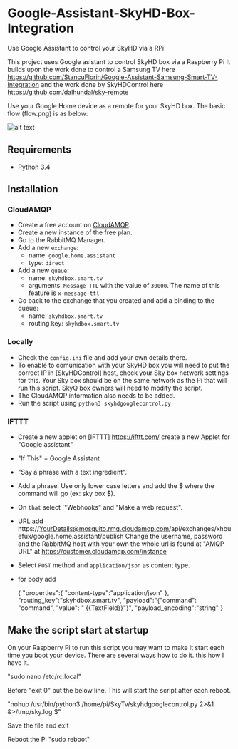 # Google-Assistant-SkyHD-Box-Integration
Use Google Assistant to control your SkyHD via a RPi

This project uses Google asistant to control SkyHD box via a Raspberry Pi
It builds upon the work done to control a Samsung TV here https://github.com/StancuFlorin/Google-Assistant-Samsung-Smart-TV-Integration
and the work done by SkyHDControl here https://github.com/dalhundal/sky-remote

Use your Google Home device as a remote for your SkyHD box. 
The basic flow (flow.png) is as below:

![alt text](https://github.com/wadoadi/Google-Assistant-SkyHD-Box-Integration/blob/master/flow.png)

## Requirements ##

- Python 3.4


## Installation ##

### CloudAMQP ###
- Create a free account on [CloudAMQP](https://www.cloudamqp.com).
- Create a new instance of the free plan.
- Go to the RabbitMQ Manager.
- Add a new ``exchange``:
	- name: ``google.home.assistant``
	- type: ``direct``
- Add a new ``queue``:
	- name: ``skyhdbox.smart.tv``
	- arguments: ``Message TTL`` with the value of ``30000``. The name of this feature is ``x-message-ttl``
- Go back to the exchange that you created and add a binding to the queue:
	- name: ``skyhdbox.smart.tv``
	- routing key: ``skyhdbox.smart.tv``

### Locally ###

- Check the ``config.ini`` file and add your own details there.
- To enable to comunication with your SkyHD box you will need to put the correct IP in [SkyHDControl] host, check your Sky box network settings for this. Your Sky box should be on the same network as the Pi that will run this script. SkyQ box owners will need to modify the script.
- The CloudAMQP information also needs to be added. 
- Run the script using ``python3 skyhdgooglecontrol.py`` 


### IFTTT ###

- Create a new applet on [IFTTT] https://ifttt.com/ create a new Applet for "Google assistant" 
- "If This" = Google Assistant 
- "Say a phrase with a text ingredient".
- Add a phrase. Use only lower case letters and add the $ where the command will go (ex: sky box $).
- On ``that`` select `"Webhooks" and "Make a web request".
- URL add https://YourDetails@mosquito.rmq.cloudamqp.com/api/exchanges/xhbuefux/google.home.assistant/publish  Change the username, password and the RabbitMQ host with your own the whole url is found at "AMQP URL" at https://customer.cloudamqp.com/instance
- Select ``POST`` method and ``application/json`` as content type.
- for body add  
	
	{ "properties":{ "content-type":"application/json" }, "routing_key":"skyhdbox.smart.tv", "payload":"{\"command\": \"command\", \"value\": \" {{TextField}}\"}", "payload_encoding":"string" }



## Make the script start at startup ##

On your Raspberry Pi to run this script you may want to make it start each time you boot your device. There are several ways how to do it. this how I have it.

"sudo nano /etc/rc.local"

Before "exit 0" put the below line. This will start the script after each reboot.

"nohup /usr/bin/python3 /home/pi/SkyTv/skyhdgooglecontrol.py 2>&1 &>/tmp/sky.log $"

Save the file and exit

Reboot the Pi
"sudo reboot"

